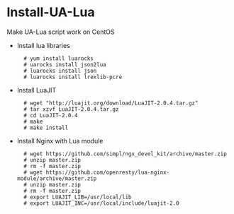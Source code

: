 # Install-UA-Lua
Make UA-Lua script work on CentOS

- Install lua libraries

        # yum install luarocks
        # uarocks install json2lua
        # luarocks install json
        # luarocks install lrexlib-pcre

- Install LuaJIT

        # wget "http://luajit.org/download/LuaJIT-2.0.4.tar.gz"
        # tar xzvf LuaJIT-2.0.4.tar.gz 
        # cd LuaJIT-2.0.4
        # make
        # make install

- Install Nginx with Lua module

        # wget https://github.com/simpl/ngx_devel_kit/archive/master.zip
        # unzip master.zip 
        # rm -f master.zip 
        # wget https://github.com/openresty/lua-nginx-module/archive/master.zip
        # unzip master.zip 
        # rm -f master.zip 
        # export LUAJIT_LIB=/usr/local/lib
        # export LUAJIT_INC=/usr/local/include/luajit-2.0
      
